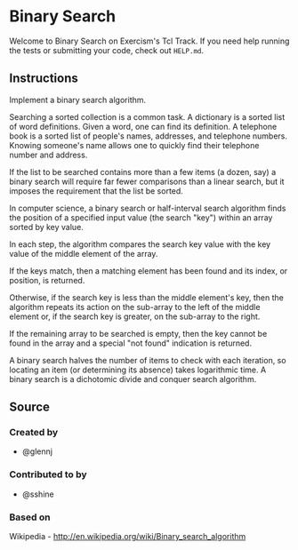 # Binary Search

Welcome to Binary Search on Exercism's Tcl Track.
If you need help running the tests or submitting your code, check out `HELP.md`.

## Instructions

Implement a binary search algorithm.

Searching a sorted collection is a common task.
A dictionary is a sorted list of word definitions.
Given a word, one can find its definition.
A telephone book is a sorted list of people's names, addresses, and telephone numbers.
Knowing someone's name allows one to quickly find their telephone number and address.

If the list to be searched contains more than a few items (a dozen, say) a binary search will require far fewer comparisons than a linear search, but it imposes the requirement that the list be sorted.

In computer science, a binary search or half-interval search algorithm finds the position of a specified input value (the search "key") within an array sorted by key value.

In each step, the algorithm compares the search key value with the key value of the middle element of the array.

If the keys match, then a matching element has been found and its index, or position, is returned.

Otherwise, if the search key is less than the middle element's key, then the algorithm repeats its action on the sub-array to the left of the middle element or, if the search key is greater, on the sub-array to the right.

If the remaining array to be searched is empty, then the key cannot be found in the array and a special "not found" indication is returned.

A binary search halves the number of items to check with each iteration, so locating an item (or determining its absence) takes logarithmic time.
A binary search is a dichotomic divide and conquer search algorithm.

## Source

### Created by

- @glennj

### Contributed to by

- @sshine

### Based on

Wikipedia - http://en.wikipedia.org/wiki/Binary_search_algorithm